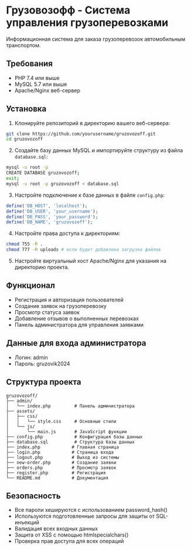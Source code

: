 # Грузовозофф - Система управления грузоперевозками

Информационная система для заказа грузоперевозок автомобильным транспортом.

## Требования

- PHP 7.4 или выше
- MySQL 5.7 или выше
- Apache/Nginx веб-сервер

## Установка

1. Клонируйте репозиторий в директорию вашего веб-сервера:
```bash
git clone https://github.com/yourusername/gruzovozoff.git
cd gruzovozoff
```

2. Создайте базу данных MySQL и импортируйте структуру из файла `database.sql`:
```bash
mysql -u root -p
CREATE DATABASE gruzovozoff;
exit;
mysql -u root -p gruzovozoff < database.sql
```

3. Настройте подключение к базе данных в файле `config.php`:
```php
define('DB_HOST', 'localhost');
define('DB_USER', 'your_username');
define('DB_PASS', 'your_password');
define('DB_NAME', 'gruzovozoff');
```

4. Настройте права доступа к директориям:
```bash
chmod 755 -R .
chmod 777 -R uploads # если будет добавлена загрузка файлов
```

5. Настройте виртуальный хост Apache/Nginx для указания на директорию проекта.

## Функционал

- Регистрация и авторизация пользователей
- Создание заявок на грузоперевозку
- Просмотр статуса заявок
- Добавление отзывов о выполненных перевозках
- Панель администратора для управления заявками

## Данные для входа администратора

- Логин: admin
- Пароль: gruzovik2024

## Структура проекта

```
gruzovozoff/
├── admin/
│   └── index.php         # Панель администратора
├── assets/
│   ├── css/
│   │   └── style.css     # Основные стили
│   └── js/
│       └── main.js       # JavaScript функции
├── config.php            # Конфигурация базы данных
├── database.sql          # Структура базы данных
├── index.php            # Главная страница
├── login.php            # Страница входа
├── logout.php           # Выход из системы
├── new-order.php        # Создание заявки
├── orders.php           # Просмотр заявок
├── register.php         # Регистрация
└── README.md            # Документация
```

## Безопасность

- Все пароли хешируются с использованием password_hash()
- Используются подготовленные запросы для защиты от SQL-инъекций
- Валидация всех входных данных
- Защита от XSS с помощью htmlspecialchars()
- Проверка прав доступа для всех операций 